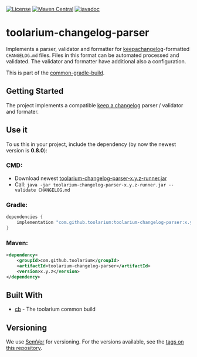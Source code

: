[![License](https://img.shields.io/github/license/toolarium/toolarium-changelog-parser)](https://github.com/toolarium/toolarium-changelog-parser/blob/master/LICENSE)
[![Maven Central](https://img.shields.io/maven-central/v/com.github.toolarium/toolarium-changelog-parser/0.8.0)](https://search.maven.org/artifact/com.github.toolarium/toolarium-changelog-parser/0.8.0/jar)
[![javadoc](https://javadoc.io/badge2/com.github.toolarium/toolarium-changelog-parser/javadoc.svg)](https://javadoc.io/doc/com.github.toolarium/toolarium-changelog-parser)


# toolarium-changelog-parser

Implements a parser, validator and formatter for [keepachangelog](https://keepachangelog.com)-formatted `CHANGELOG.md` files. Files in this format can be automated processed and validated. The validator and formatter have additional also a configuration.

This is part of the [common-gradle-build](https://github.com/toolarium/common-gradle-build/).


## Getting Started

The project implements a compatible [keep a changelog](https://keepachangelog.com/en/1.0.0/) parser / validator and formater.


## Use it

To us this in your project, include the dependency (by now the newest version is **0.8.0**):

### CMD:

- Download newest [toolarium-changelog-parser-x.y.z-runner.jar](https://repo1.maven.org/maven2/com/github/toolarium/toolarium-changelog-parser/0.8.0/toolarium-changelog-parser-0.8.0-runner.jar)
- Call: ```java -jar toolarium-changelog-parser-x.y.z-runner.jar --validate CHANGELOG.md```


### Gradle:

```groovy
dependencies {
    implementation "com.github.toolarium:toolarium-changelog-parser:x.y.z"
}
```

### Maven:

```xml
<dependency>
    <groupId>com.github.toolarium</groupId>
    <artifactId>toolarium-changelog-parser</artifactId>
    <version>x.y.z</version>
</dependency>
```


## Built With

* [cb](https://github.com/toolarium/common-build) - The toolarium common build

## Versioning

We use [SemVer](http://semver.org/) for versioning. For the versions available, see the [tags on this repository](https://github.com/toolarium/toolarium-enum-configuration/tags). 
